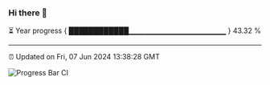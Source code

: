 ### Hi there 👋

⏳ Year progress { ████████████▁▁▁▁▁▁▁▁▁▁▁▁▁▁▁▁▁▁ } 43.32 %

---

⏰ Updated on Fri, 07 Jun 2024 13:38:28 GMT

![Progress Bar CI](https://github.com/IshwaranRudhara/GIT-ACTION/workflows/Progress%20Bar%20CI/badge.svg)
